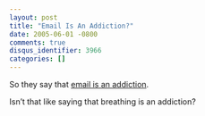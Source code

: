 ```yaml
---
layout: post
title: "Email Is An Addiction?"
date: 2005-06-01 -0800
comments: true
disqus_identifier: 3966
categories: []
---
```

So they say that [email is an
addiction](http://hardware.slashdot.org/article.pl?sid=05/06/01/1651235&from=rss).

Isn’t that like saying that breathing is an addiction?

